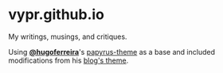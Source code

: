 # vypr.github.io

My writings, musings, and critiques.

Using [**@hugoferreira**](https://github.com/hugoferreira)'s [papyrus-theme](https://github.com/hugoferreira/papyrus-theme) as a base and included modifications from his [blog's theme](https://github.com/hugoferreira/hugoferreira.github.com). 